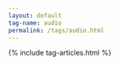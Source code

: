 ```yaml
---
layout: default
tag-name: audio
permalink: /tags/audio.html
---
```


{% include tag-articles.html %}
